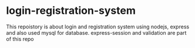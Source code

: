 # login-registration-system
 This repoistory is about  login and registration system using nodejs, express and also used mysql for database. express-session and validation are part of this repo

